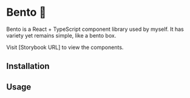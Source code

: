 # Bento 🍱

Bento is a React + TypeScript component library used by myself. It has variety yet remains simple, like a bento box.

Visit [Storybook URL] to view the components.

## Installation

## Usage